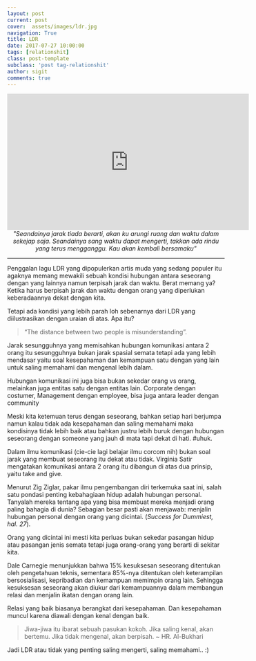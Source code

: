 ```yaml
---
layout: post
current: post
cover:  assets/images/ldr.jpg
navigation: True
title: LDR
date: 2017-07-27 10:00:00
tags: [relationshit]
class: post-template
subclass: 'post tag-relationshit'
author: sigit
comments: true
---
```


<iframe width="560" height="315" src="https://www.youtube.com/embed/sdPKH88gqjQ?rel=0&amp;showinfo=0" frameborder="0" allow="autoplay; encrypted-media" allowfullscreen></iframe>

<center>
<i>
"Seandainya jarak tiada berarti, akan ku arungi ruang dan waktu dalam sekejap saja.
Seandainya sang waktu dapat mengerti, takkan ada rindu yang terus mengganggu.
Kau akan kembali bersamaku"
</i>
</center>

----------
Penggalan lagu LDR yang dipopulerkan artis muda yang sedang populer itu agaknya memang mewakili sebuah kondisi hubungan antara seseorang dengan yang lainnya namun terpisah jarak dan waktu. Berat memang ya? Ketika harus berpisah jarak dan waktu dengan orang yang diperlukan keberadaannya dekat dengan kita.

Tetapi ada kondisi yang lebih parah loh sebenarnya dari LDR yang diilustrasikan dengan uraian di atas. Apa itu?

> “The distance between two people is misunderstanding”.

Jarak sesungguhnya yang memisahkan hubungan komunikasi antara 2 orang itu sesungguhnya bukan jarak spasial semata tetapi ada yang lebih mendasar yaitu soal kesepahaman dan kemampuan satu dengan yang lain untuk saling memahami dan mengenal lebih dalam.

Hubungan komunikasi ini juga bisa bukan sekedar orang vs orang, melainkan juga entitas satu dengan entitas lain. Corporate dengan costumer, Management dengan employee, bisa juga antara leader dengan community

Meski kita ketemuan terus dengan seseorang, bahkan setiap hari berjumpa namun kalau tidak ada kesepahaman dan saling memahami maka kondisinya tidak lebih baik atau bahkan justru lebih buruk dengan hubungan seseorang dengan someone yang jauh di mata tapi dekat di hati. #uhuk.

Dalam ilmu komunikasi (cie-cie lagi belajar ilmu corcom nih) bukan soal jarak yang membuat seseorang itu dekat atau tidak. Virginia Satir mengatakan komunikasi antara 2 orang itu dibangun di atas dua prinsip, yaitu take and give.

Menurut Zig Ziglar, pakar ilmu pengembangan diri terkemuka saat ini, salah satu pondasi penting kebahagiaan hidup adalah hubungan personal. Tanyalah mereka tentang apa yang bisa membuat mereka menjadi orang paling bahagia di dunia? Sebagian besar pasti akan menjawab: menjalin hubungan personal dengan orang yang dicintai. (_Success for Dummiest, hal. 27_).

Orang yang dicintai ini mesti kita perluas bukan sekedar pasangan hidup atau pasangan jenis semata tetapi juga orang-orang yang berarti di sekitar kita.

Dale Carnegie menunjukkan bahwa 15% kesuksesan seseorang ditentukan oleh pengetahuan teknis, sementara 85%-nya ditentukan oleh keterampilan bersosialisasi, kepribadian dan kemampuan memimpin orang lain. Sehingga kesuksesan seseorang akan diukur dari kemampuannya dalam membangun relasi dan menjalin ikatan dengan orang lain.

Relasi yang baik biasanya berangkat dari kesepahaman. Dan kesepahaman muncul karena diawali dengan kenal dengan baik.

> Jiwa-jiwa itu ibarat sebuah pasukan kokoh. Jika saling kenal, akan bertemu. Jika tidak mengenal, akan berpisah.
>~ HR. Al-Bukhari

Jadi LDR atau tidak yang penting saling mengerti, saling memahami.. :)
